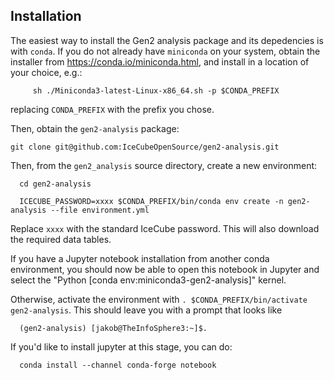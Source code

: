 ## Installation

The easiest way to install the Gen2 analysis package and its depedencies is
with `conda`. If you do not already have `miniconda` on your system, obtain the
installer from https://conda.io/miniconda.html, and install in a location of
your choice, e.g.:

```
     sh ./Miniconda3-latest-Linux-x86_64.sh -p $CONDA_PREFIX
```

replacing `CONDA_PREFIX` with the prefix you chose.

Then, obtain the `gen2-analysis` package:

```
git clone git@github.com:IceCubeOpenSource/gen2-analysis.git
```

Then, from the `gen2_analysis` source directory, create a new environment:
```
  cd gen2-analysis

  ICECUBE_PASSWORD=xxxx $CONDA_PREFIX/bin/conda env create -n gen2-analysis --file environment.yml
```

Replace `xxxx` with the standard IceCube password. This will also download the required data tables.

If you have a Jupyter notebook installation from another conda environment, you should now be able to open this notebook in Jupyter and select the "Python [conda env:miniconda3-gen2-analysis]" kernel.

Otherwise, activate the environment with `. $CONDA_PREFIX/bin/activate gen2-analysis`. This should leave you with a prompt that looks like
```
  (gen2-analysis) [jakob@TheInfoSphere3:~]$.
```

If you'd like to install jupyter at this stage, you can do: 
```
  conda install --channel conda-forge notebook
```
